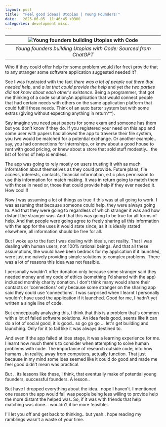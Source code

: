 ```yaml
---
layout: post
title:  "Feel good ideas| Utopias | Young Founders!"
date:   2025-06-05  11:46:45 +0300
categories: development misc.
---
```


| ![Young founders building Utopias with Code](https://media.licdn.com/dms/image/v2/D5612AQFom-FwCykkpA/article-cover_image-shrink_720_1280/B56ZdBDQqxG0AI-/0/1749143066177?e=1754524800&v=beta&t=AZrTwB1vTAh0halrVzyqlcz8-avIy593dHylVqLMPbQ) | 
|:--:| 
| _Young founders building Utopias with Code: Sourced from ChatGPT_ |

Who if they could offer help for some problem would (for free) provide that to any stranger some software application suggested needed it?

See I was frustrated with the fact _there was a lot of people out there that needed help_, and _a lot that could provide the help_ and yet _the two parties did not know about each other's existence_. Being a programmer, that got me thinking of a code solution;An application that would connect people that had certain needs with others on the same application platform that could fulfill those needs. Think of an auto barter system but with some extras (giving without expecting anything in return**).

Say imagine you need past papers for some exam and someone has them but you don't know if they do. If you registered your need on this app and some user with papers had allowed the app to traverse their file system, you two would be matched for a potential exchange. Or another example.. say, you had connections for internships, or knew about a good house to rent with good pricing, or knew about a store that sold stuff modestly... the list of forms of help is endless.

The app was going to rely mostly on users trusting it with as much information about themselves as they could provide. Future plans, file access, interests, contacts, financial information, e.t.c plus permission to use this information for match making. It was in return going to match them with those in need or, those that could provide help if they ever needed it. How cool !!

Now I was assuming a lot of things as true if this was at all going to work. I was assuming that because someone could help, they were always going to. And that they were going to regardless of which stranger it was and how distant the stranger was. And that this was going to be true for all forms of help. And that people were going agree to freely sharing all this information with the app for the uses it would state since, as it is ideally stated elsewhere, all information should be free for all. 

But I woke up to the fact I was dealing with ideals, not reality. That I was dealing with human users, not 100% rational beings. And that all these assumptions, the would have been bedrock for my application if it launched, were just me naively providing simple solutions to complex problems. There was a lot of reasons this idea was not feasible. 

I personally wouldn't offer donation only because some stranger said they needed money and my code of ethics (something I'd shared with the app) included monthly charity donation. I don't think many would share their contacts or 'connections' only because some stranger on the sharing app said they could use 'connections'. I was surprised when I learnt I personally wouldn't have used the application if it launched. Good for me, I hadn't yet written a single line of code. 

But conceptually analyzing this, I think that this is a problem that's common with a lot of failed software solutions. An idea feels good, seems like it can do a lot of social good, it is good.. so go go go ... let's get building and launching. Only for it to fail like it was always destined to.

And even if the app failed at idea stage, it was a learning experience for me. I learnt how much there's to consider when attempting to solve human problems with code. The importance of research outside code, into how humans , in reality, away from computers, actually function. That just because in my mind some idea seemed like it could do good and made me feel good didn't mean was practical. 

But .. its lessons like these, I think, that eventually make of potential young founders, successful founders. A lesson.. 

But have I dropped everything about the idea.. nope I haven't. I mentioned one reason the app would fail was people being less willing to provide help the more distant the helped was. So, if it was with friends that help matching was done... wouldn't it be more feasible.. 

I'll let you off and get back to thinking.. but yeah.. hope reading my ramblings wasn't a waste of your time. 
